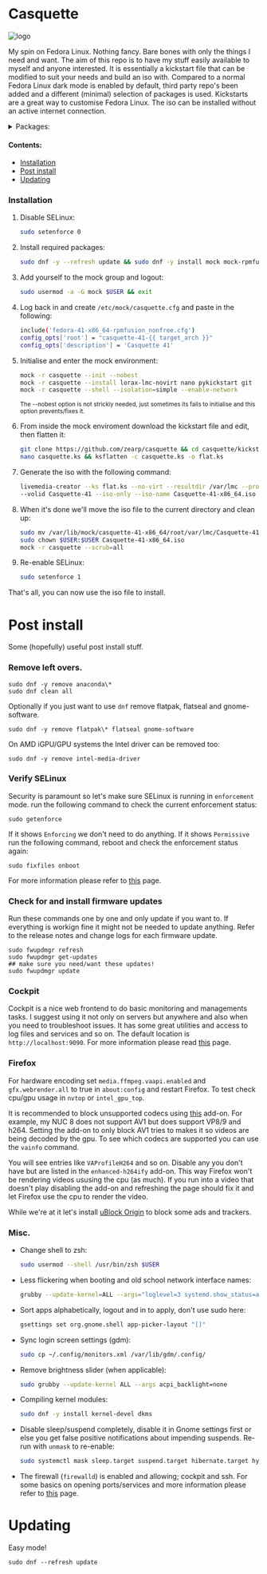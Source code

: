 # Casquette
![logo](https://github.com/zearp/casquette/assets/63272687/db2c3091-b286-4f00-b087-302f235f3ae7)

My spin on Fedora Linux. Nothing fancy. Bare bones with only the things I need and want. The aim of this repo is to have my stuff easily available to myself and anyone interested. It is essentially a kickstart file that can be modified to suit your needs and build an iso with. Compared to a normal Fedora Linux dark mode is enabled by default, third party repo's been added and a different (minimal) selection of packages is used. Kickstarts are a great way to customise Fedora Linux. The iso can be installed without an active internet connection.
<details>
  <summary>Packages:</summary>
  
  - GUI Stuff:
    - Cockpit, manage stuff (remotely) from your browser
    - Eye of Gnome image viewer
    - Evince document viewer
    - Flatseal to manage Flatpak permissions
    - gedit, simple text editor
    - Gnome disk utility
    - Gnome font vieuwer
    - Gnome schreenshot tool
    - Gnome software centre
    - Gnome system monitor
    - Gnome terminal
    - Gnome tweaks
    - Nautilus file manager
    - Plymouth spinner boot theme
  - Shell utils:
    - bat 🦀
    - btop
    - eza 🦀
    - grubby
    - htop
    - nano
    - nvme-cli
    - pciutils
    - pfetch 🦀
    - usbutils
    - ripgrep 🦀
    - rsync
    - wget
    - zsh
    - and many others!
  - Extra repo's:
    - RPM Fusion
    - Flatpaks via the Gnome software centre

</details>

#### Contents:
* [Installation](#installation)
* [Post install](#post-install)
* [Updating](#updating)

### Installation
1. Disable SELinux:
   ```sh
   sudo setenforce 0
   ```
2. Install required packages:
   ```sh
   sudo dnf -y --refresh update && sudo dnf -y install mock mock-rpmfusion-free mock-rpmfusion-nonfree
   ```
3. Add yourself to the mock group and logout:
   ```sh
   sudo usermod -a -G mock $USER && exit
   ```
4. Log back in and create ```/etc/mock/casquette.cfg``` and paste in the following:
   ```sh
   include('fedora-41-x86_64-rpmfusion_nonfree.cfg')
   config_opts['root'] = "casquette-41-{{ target_arch }}"
   config_opts['description'] = 'Casquette 41'
   ```
5. Initialise and enter the mock environment:
   ```sh
   mock -r casquette --init --nobest
   mock -r casquette --install lorax-lmc-novirt nano pykickstart git
   mock -r casquette --shell --isolation=simple --enable-network
   ```
   <sup>The --nobest option is not strickly needed, just sometimes its fails to initialise and this option prevents/fixes it.</sup>
   
6. From inside the mock enviroment download the kickstart file and edit, then flatten it:
   ```sh
   git clone https://github.com/zearp/casquette && cd casquette/kickstart
   nano casquette.ks && ksflatten -c casquette.ks -o flat.ks
   ```
7. Generate the iso with the following command:
   ```sh
   livemedia-creator --ks flat.ks --no-virt --resultdir /var/lmc --project="Casquette" --make-iso \
   --volid Casquette-41 --iso-only --iso-name Casquette-41-x86_64.iso --releasever=41 --macboot && exit
   ```
8. When it's done we'll move the iso file to the current directory and clean up:
   ```sh
   sudo mv /var/lib/mock/casquette-41-x86_64/root/var/lmc/Casquette-41-x86_64.iso .
   sudo chown $USER:$USER Casquette-41-x86_64.iso
   mock -r casquette --scrub=all
   ```
9. Re-enable SELinux:
   ```sh
   sudo setenforce 1
   ```
That's all, you can now use the iso file to install.

# Post install
Some (hopefully) useful post install stuff.

### Remove left overs.
```
sudo dnf -y remove anaconda\*
sudo dnf clean all
```
Optionally if you just want to use ```dnf``` remove flatpak, flatseal and gnome-software.
```
sudo dnf -y remove flatpak\* flatseal gnome-software
```
On AMD iGPU/GPU systems the Intel driver can be removed too:
```
sudo dnf -y remove intel-media-driver
```

### Verify SELinux
Security is paramount so let's make sure SELinux is running in ```enforcement``` mode. run the following command to check the current enforcement status:
```
sudo getenforce
```
If it shows ```Enforcing``` we don't need to do anything. If it shows ```Permissive``` run the following command, reboot and check the enforcement status again:
```
sudo fixfiles onboot
```
For more information please refer to [this](https://docs.rockylinux.org/guides/security/learning_selinux) page.

### Check for and install firmware updates
Run these commands one by one and only update if you want to. If everything is workign fine it might not be needed to update anything. Refer to the release notes and change logs for each firmware update.
```
sudo fwupdmgr refresh
sudo fwupdmgr get-updates
## make sure you need/want these updates!
sudo fwupdmgr update
```
### Cockpit
Cockpit is a nice web frontend to do basic monitoring and managements tasks. I suggest using it not only on servers but anywhere and also when you need to troubleshoot issues. It has some great utilities and access to log files and services and so on. The default location is ```http://localhost:9090```. For more information please read [this](https://www.redhat.com/sysadmin/intro-cockpit) page.

### Firefox
For hardware encoding set ```media.ffmpeg.vaapi.enabled``` and ```gfx.webrender.all``` to true in ```about:config``` and restart Firefox. To test check cpu/gpu usage in ```nvtop``` or ```intel_gpu_top```.

It is recommended to block unsupported codecs using [this](https://addons.mozilla.org/en-US/firefox/addon/enhanced-h264ify) add-on. For example, my NUC 8 does not support AV1 but does support VP8/9 and h264. Setting the add-on to only block AV1 tries to makes it so videos are being decoded by the gpu. To see which codecs are supported you can use the ```vainfo``` command.

You will see entries like ```VAProfileH264``` and so on. Disable any you don't have but are listed in the ```enhanced-h264ify``` add-on. This way Firefox won't be rendering videos ususing the cpu (as much). If you run into a video that doesn't play disabling the add-on and refreshing the page should fix it and let Firefox use the cpu to render the video.

While we're at it let's install [uBlock Origin](https://addons.mozilla.org/en-GB/firefox/addon/ublock-origin) to block some ads and trackers.

### Misc.
- Change shell to zsh:
  ```sh
  sudo usermod --shell /usr/bin/zsh $USER
  ```
- Less flickering when booting and old school network interface names:
  ```sh
  grubby --update-kernel=ALL --args="loglevel=3 systemd.show_status=auto rd.udev.log_level=3 vt.global_cursor_default=0 biosdevname=0 net.ifnames=0"
  ```
- Sort apps alphabetically, logout and in to apply, don't use sudo here:
  ```sh
  gsettings set org.gnome.shell app-picker-layout "[]"
  ```
- Sync login screen settings (gdm):
  ```sh
  sudo cp ~/.config/monitors.xml /var/lib/gdm/.config/
  ```
- Remove brightness slider (when applicable):
  ```sh
  sudo grubby --update-kernel ALL --args acpi_backlight=none
  ```
- Compiling kernel modules:
  ```sh
  sudo dnf -y install kernel-devel dkms
  ```
- Disable sleep/suspend completely, disable it in Gnome settings first or else you get false positive notifications about impending suspends. Re-run with ```unmask``` to re-enable:
  ```sh
  sudo systemctl mask sleep.target suspend.target hibernate.target hybrid-sleep.target
  ```
- The firewall (```firewalld```) is enabled and allowing; cockpit and ssh. For some basics on opening ports/services and more information please refer to [this](https://docs.rockylinux.org/guides/security/firewalld-beginners) page.

# Updating
Easy mode!
```
sudo dnf --refresh update
```

